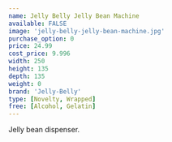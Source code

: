 ```yaml
---
name: Jelly Belly Jelly Bean Machine
available: FALSE
image: 'jelly-belly-jelly-bean-machine.jpg'
purchase_option: 0
price: 24.99
cost_price: 9.996
width: 250
height: 135
depth: 135
weight: 0
brand: 'Jelly-Belly'
type: [Novelty, Wrapped]
free: [Alcohol, Gelatin]
---
```

Jelly bean dispenser.